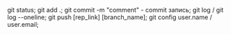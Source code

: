 git status;
git add .;
git commit -m "comment" - commit запись;
git log / git log --oneline;
git push [rep_link] [branch_name];
git config user.name / user.email;
